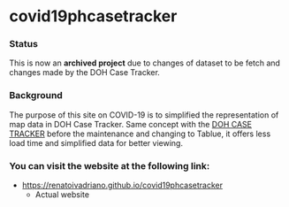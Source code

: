 # covid19phcasetracker

### Status
This is now an **archived project** due to changes of dataset to be fetch and changes made by the DOH Case Tracker. 

### Background
The purpose of this site on COVID-19 is to simplified the representation of map data in DOH Case Tracker. Same concept with the [DOH CASE TRACKER](https://ncovtracker.doh.gov.ph/) before the maintenance and changing to Tablue, it offers less load time and simplified data for better viewing. 

### You can visit the website at the following link:
* https://renatoivadriano.github.io/covid19phcasetracker
	* Actual website
